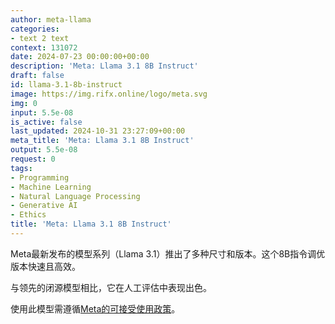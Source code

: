 ```yaml
---
author: meta-llama
categories:
- text 2 text
context: 131072
date: 2024-07-23 00:00:00+00:00
description: 'Meta: Llama 3.1 8B Instruct'
draft: false
id: llama-3.1-8b-instruct
image: https://img.rifx.online/logo/meta.svg
img: 0
input: 5.5e-08
is_active: false
last_updated: 2024-10-31 23:27:09+00:00
meta_title: 'Meta: Llama 3.1 8B Instruct'
output: 5.5e-08
request: 0
tags:
- Programming
- Machine Learning
- Natural Language Processing
- Generative AI
- Ethics
title: 'Meta: Llama 3.1 8B Instruct'
---
```
















Meta最新发布的模型系列（Llama 3.1）推出了多种尺寸和版本。这个8B指令调优版本快速且高效。

与领先的闭源模型相比，它在人工评估中表现出色。

使用此模型需遵循[Meta的可接受使用政策](https://www.llama.com/llama3/use-policy/)。

